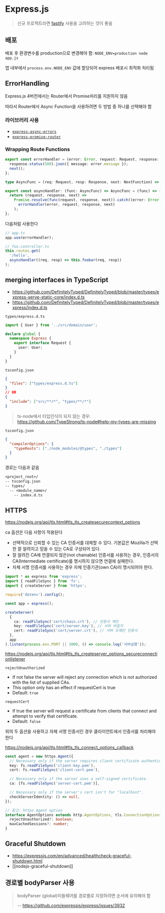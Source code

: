 # Express.js

> 신규 프로젝트라면 [fastify](https://www.fastify.io/) 사용을 고려하는 것이 좋음

## 배포

배포 후 환경변수를 production으로 변경해야 함: `NODE_ENV=production node app.js`

앱 내부에서 `process.env.NODE_ENV` 값에 할당되어 express 배포시 최적화 처리됨

## ErrorHandling

Express.js 4버전에서는 Router에서 Promise처리를 지원하지 않음

따라서 Router에서 Async Function을 사용하려면 두 방법 중 하나를 선택해야 함

### 라이브러리 사용

- [`express-async-errors`](https://github.com/davidbanham/express-async-errors)
- [`express-promise-router`](https://github.com/express-promise-router/express-promise-router)

### Wrapping Route Functions

```ts
export const errorHandler = (error: Error, request: Request, response: Response, next: NextFunction) => {
  response.status(500).json({ message: error.message });
  next();
};

type AsyncFunc = (req: Request, resp: Response, next: NextFunction) => Promise<any>;

export const asyncHandler: (func: AsyncFunc) => AsyncFunc = (func) => {
  return (request, response, next) =>
    Promise.resolve(func(request, response, next)).catch((error: Error) =>
      errorHandler(error, request, response, next)
    );
};
```

다음처럼 사용한다

```ts
// app.ts
app.use(errorHandler);

// foo.controller.ts
this.routes.get(
  '/hello',
  asyncHandler((req, resp) => this.foobar(req, resp))
);
```

## merging interfaces in TypeScript

- <https://github.com/DefinitelyTyped/DefinitelyTyped/blob/master/types/express-serve-static-core/index.d.ts>
- <https://github.com/DefinitelyTyped/DefinitelyTyped/blob/master/types/express/index.d.ts>

`types/express.d.ts`

```ts
import { User } from '../src/domain/user';

declare global {
  namespace Express {
    export interface Request {
      user: User;
    }
  }
}
```

`tsconfig.json`

```json
{
  "files": ["types/express.d.ts"]
}
// OR
{
  "include": ["src/**/*", "types/**/*"]
}
```

> ts-node에서 타입인식이 되지 않는 경우: <https://github.com/TypeStrong/ts-node#help-my-types-are-missing>

`tsconfig.json`

```json
{
  "compilerOptions": {
    "typeRoots": ["./node_modules/@types", "./types"]
  }
}
```

경로는 다음과 같음

```txt
<project_root>/
-- tsconfig.json
-- types/
  -- <module_name>/
    -- index.d.ts
```

## HTTPS

<https://nodejs.org/api/tls.html#tls_tls_createsecurecontext_options>

ca 옵션은 다음 사항이 적용된다

- 선택적으로 신뢰할 수 있는 CA 인증서를 대체할 수 있다. 기본값은 Mozilla가 선택한 잘 알려지고 믿을 수 있는 CA로 구성되어 있다.
- 잘 알려진 CA에 연결되지 않은(not chainable) 인증서를 사용하는 경우, 인증서의 CA(Intermediate certificate)를 명시하지 않으면 연결에 실패한다.
- 자체 서명 인증서를 사용하는 경우 자체 인증기관(own CA)이 명시되어야 한다.

```ts
import * as express from 'express';
import { readFileSync } from 'fs';
import { createServer } from 'https';

require('dotenv').config();

const app = express();

createServer(
  {
    ca: readFileSync('cert/chain.crt'), // 인증서 체인
    key: readFileSync('cert/server.key'), // 서버 비밀키
    cert: readFileSync('cert/server.crt'), // 서버 도메인 인증서
  },
  app
).listen(process.env.PORT || 3000, () => console.log('서버실행'));
```

<https://nodejs.org/api/tls.html#tls_tls_createserver_options_secureconnectionlistener>

`rejectUnauthorized`

- If not false the server will reject any connection which is not authorized with the list of supplied CAs.
- This option only has an effect if requestCert is true
- Default: `true`

`requestCert`

- If true the server will request a certificate from clients that connect and attempt to verify that certificate.
- Default: `false`

위의 두 옵션을 사용하고 자체 서명 인증서인 경우 클라이언트에서 인증서를 처리해야 한다

<https://nodejs.org/api/tls.html#tls_tls_connect_options_callback>

```ts
const agent = new https.Agent({
  // Necessary only if the server requires client certificate authentication.
  key: fs.readFileSync('client-key.pem'),
  cert: fs.readFileSync('client-cert.pem'),

  // Necessary only if the server uses a self-signed certificate.
  ca: [fs.readFileSync('server-cert.pem')],

  // Necessary only if the server's cert isn't for "localhost".
  checkServerIdentity: () => null,
});

// 참고: https Agent option
interface AgentOptions extends http.AgentOptions, tls.ConnectionOptions {
  rejectUnauthorized?: boolean;
  maxCachedSessions?: number;
}
```

## Graceful Shutdown

- <https://expressjs.com/en/advanced/healthcheck-graceful-shutdown.html>
- [[nodejs-graceful-shutdown]]

## 경로별 bodyParser 사용

> bodyParser (global)미들웨어를 경로별로 지정하려면 순서에 유의해야 함
>
> -- <https://github.com/expressjs/express/issues/3932>
